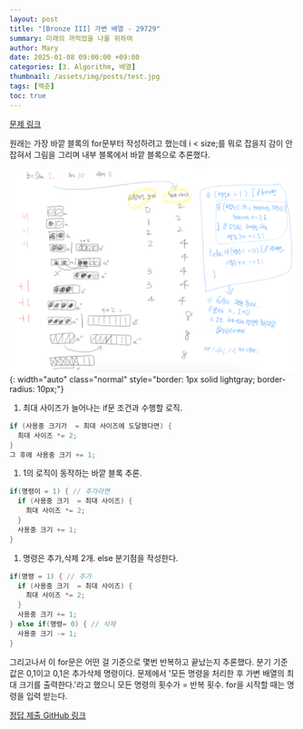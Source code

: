 ```yaml
---
layout: post
title: "[Bronze III] 가변 배열 - 29729"
summary: 미래의 까먹었을 나를 위하여
author: Mary
date: 2025-01-08 09:00:00 +09:00
categories: [3. Algorithm, 배열]
thumbnail: /assets/img/posts/test.jpg
tags: [백준]
toc: true
---
```


[문제 링크](https://www.acmicpc.net/problem/29729) 

원래는 가장 바깥 블록의 for문부터 작성하려고 했는데 
 i < size;를 뭐로 잡을지 감이 안 잡혀서 그림을 그리며 내부 블록에서 바깥 블록으로 추론했다.

![Desktop View](/assets/img/posts/이해하기.jpg){: width="auto" class="normal" style="border: 1px solid lightgray; border-radius: 10px;"}

1. 최대 사이즈가 늘어나는 if문 조건과 수행할 로직.
```java
if (사용중 크기가  = 최대 사이즈에 도달했다면) {
  최대 사이즈 *= 2;
}
그 후에 사용중 크기 += 1;
```

1. 1의 로직이 동작하는 바깥 블록 추론.
```java
if(명령이 = 1) { // 추가라면
  if (사용중 크기  = 최대 사이즈) {
    최대 사이즈 *= 2;
  }
  사용중 크기 += 1;
}
```

1. 명령은 추가,삭제 2개. else 분기점을 작성한다.
```java
if(명령 = 1) { // 추가
  if (사용중 크기  = 최대 사이즈) {
    최대 사이즈 *= 2;
  }
  사용중 크기 += 1;
} else if(명령= 0) { // 삭제
  사용중 크기 -= 1;
}
```

그리고나서 이 for문은 어떤 걸 기준으로 몇번 반복하고 끝났는지 추론했다.
분기 기준 값은 0,1이고 0,1은 추가삭제 명령이다.
문제에서 '모든 명령을 처리한 후 가변 배열의 최대 크기를 출력한다.'라고 했으니
모든 명령의 횟수가 = 반복 횟수.
for을 시작할 때는 명령을 입력 받는다.

[정답 제출 GitHub 링크](https://github.com/pubparksy/pubparksy.github.io/blob/master/%EB%B0%B1%EC%A4%80/Bronze/29729.%E2%80%85%EA%B0%80%EB%B3%80%E2%80%85%EB%B0%B0%EC%97%B4/Main.java) 

